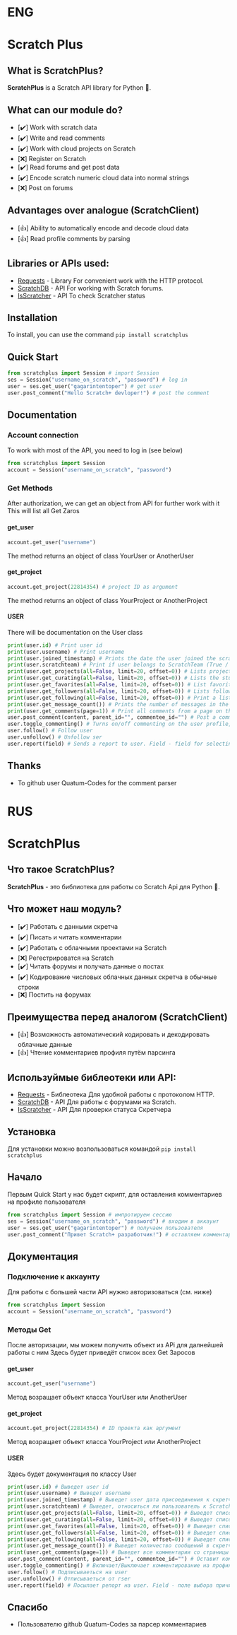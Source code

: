 # ENG
# Scratch Plus
## What is ScratchPlus?
**ScratchPlus** is a Scratch API library for Python :snake:.
## What can our module do?
- [✔️] Work with scratch data
- [✔️] Write and read comments
- [✔️] Work with cloud projects on Scratch
- [❌] Register on Scratch
- [✔️] Read forums and get post data
- [✔️] Encode scratch numeric cloud data into normal strings
- [❌] Post on forums
## Advantages over analogue (ScratchClient)
- [👍] Ability to automatically encode and decode cloud data
- [👍] Read profile comments by parsing

## Libraries or APIs used:
- [Requests](github.com/psf/requests) - Library For convenient work with the HTTP protocol.
- [ScratchDB](https://scratchdb.lefty.one/) - API For working with Scratch forums.
- [IsScratcher](https://github.com/hello-smile6/isScratcher) - API To check Scratcher status

## Installation
To install, you can use the command
```pip install scratchplus```
## Quick Start
```python
from scratchplus import Session # import Session
ses = Session("username_on_scratch", "password") # log in
user = ses.get_user("gagarintentoper") # get user
user.post_comment("Hello Scratch+ devloper!") # post the comment
```
## Documentation
### Account connection
To work with most of the API, you need to log in (see below)
```python
from scratchplus import Session
account = Session("username_on_scratch", "password")
```
### Get Methods
After authorization, we can get an object from API for further work with it
This will list all Get Zaros
#### get_user
```python
account.get_user("username")
```
The method returns an object of class YourUser or AnotherUser
#### get_project
```python
account.get_project(22814354) # project ID as argument
```
The method returns an object of class YourProject or AnotherProject

#### USER
There will be documentation on the User class
```python
print(user.id) # Print user id
print(user.username) # Print username
print(user.joined_timestamp) # Prints the date the user joined the scratch
print(user.scratchteam) # Print if user belongs to ScratchTeam (True / False)
print(user.get_projects(all=False, limit=20, offset=0)) # Lists projects created by user. The all flag is needed if you want to get all projects.
print(user.get_curating(all=False, limit=20, offset=0)) # Lists the studios the user is curating. The all flag is needed if you want to get all the studios.
print(user.get_favorites(all=False, limit=20, offset=0)) # List favorite projects. The all flag is needed if you want to get all featured projects.
print(user.get_followers(all=False, limit=20, offset=0)) # Lists followers of user user. The all flag is needed if you want to get all subscribers.
print(user.get_following(all=False, limit=20, offset=0)) # Print a list of users that user has followed. The all flag is needed if you want to get all user subscriptions.
print(user.get_message_count()) # Prints the number of messages in the user's scratch
print(user.get_comments(page=1)) # Print all comments from a page on the user's profile
user.post_comment(content, parent_id="", commentee_id="") # Post a comment on user's profile. In the parent_id parameter, the id of the comment under which you want to leave a new one.
user.toggle_commenting() # Turns on/off commenting on the user profile, only works on the profile of the account you are logged into
user.follow() # Follow user
user.unfollow() # Unfollow ser
user.report(field) # Sends a report to user. Field - field for selecting the reason for the report (Username/Icon/About Me/What I'm Working On)
```

## Thanks
- To github user Quatum-Codes for the comment parser

# RUS
# ScratchPlus
## Что такое ScratchPlus?
**ScratchPlus** - это библиотека для работы со Scratch Api для Python :snake:.
## Что может наш модуль?
- [✔️] Работать с данными скретча
- [✔️] Писать и читать комментарии 
- [✔️] Работать с облачными проектами на Scratch
- [❌] Регестрироватся на Scratch
- [✔️] Читать форумы и получать данные о постах
- [✔️] Кодирование числовых облачных данных скретча в обычные строки
- [❌] Постить на форумах
## Преимущества перед аналогом (ScratchClient)
- [👍] Возможность автоматический кодировать и декодировать облачные данные  
- [👍] Чтение комментариев профиля путём парсинга

## Используймые библеотеки  или API:
- [Requests](github.com/psf/requests) - Библеотека Для удобной работы с протоколом HTTP.
- [ScratchDB](https://scratchdb.lefty.one/) - API Для работы с форумами на Scratch.
- [IsScratcher](https://github.com/hello-smile6/isScratcher) - API Для проверки статуса Скретчера

## Установка
Для установки можно возпользоваться командой
```pip install scratchplus```
## Начало
Первым Quick Start у нас будет скрипт, для оставления комментариев на профиле пользователя
```python
from scratchplus import Session # импротируем сессию
ses = Session("username_on_scratch", "password") # входим в аккаунт
user = ses.get_user("gagarintentoper") # получаем пользователя
user.post_comment("Привет Scratch+ разработчик!") # оставляем комментарий
```
## Документация
### Подключение к аккаунту
Для работы с большей части API нужно авторизоваться (см. ниже)
```python
from scratchplus import Session
account = Session("username_on_scratch", "password")
```
### Методы Get
После авторизации, мы можем получить объект из APi для далнейшей работы с ним
Здесь будет приведёт список всех Get Заросов 
#### get_user
```python
account.get_user("username")
```
Метод возращает объект класса YourUser или AnotherUser 
#### get_project
```python
account.get_project(22814354) # ID проекта как аргумент
```
Метод возращает объект класса YourProject или AnotherProject 

#### USER
Здесь будет документация по классу User
```python
print(user.id) # Выведет user id
print(user.username) # Выведет username
print(user.joined_timestamp) # Выведет user дата присоединения к скретчу 
print(user.scratchteam) # Выведет, относиться ли пользователь к ScratchTeam (True / False)
print(user.get_projects(all=False, limit=20, offset=0)) # Выведет список проектов, созданных user. Флаг all нужен, если вы хотите получить все проекты. 
print(user.get_curating(all=False, limit=20, offset=0)) # Выведет список студий, которые курирует user. Флаг all нужен, если вы хотите получить все студии. 
print(user.get_favorites(all=False, limit=20, offset=0)) # Выведет список избранных проектов. Флаг all нужен, если вы хотите получить все избранные проекты. 
print(user.get_followers(all=False, limit=20, offset=0)) # Выведет список подписчиков пользователя user. Флаг all нужен, если вы хотите получить всех подписчиков.
print(user.get_following(all=False, limit=20, offset=0)) # Выведет список пользователей, на которых подписался user. Флаг all нужен, если вы хотите получить все подписки к пользователям. 
print(user.get_message_count()) # Выведет количество сообщений в скретче у user
print(user.get_comments(page=1)) # Выведет все комментарии со страницы на профиле user
user.post_comment(content, parent_id="", commentee_id="") # Оставит комментарий на профиле user. В параметр parent_id id комментария, под которым вы хотите оставить новый. 
user.toggle_commenting() # Включает/Выключает комментирование на профиле user, работает только на профиле аккаунта, в который вы вошли
user.follow() # Подписываеться на user
user.unfollow() # Отписываеться от гser
user.report(field) # Посылает репорт на user. Field - поле выбора причины репорта (Username/Icon/About Me/What I'm Working On) 
```
## Спасибо
- Пользователю github Quatum-Codes за парсер комментариев
